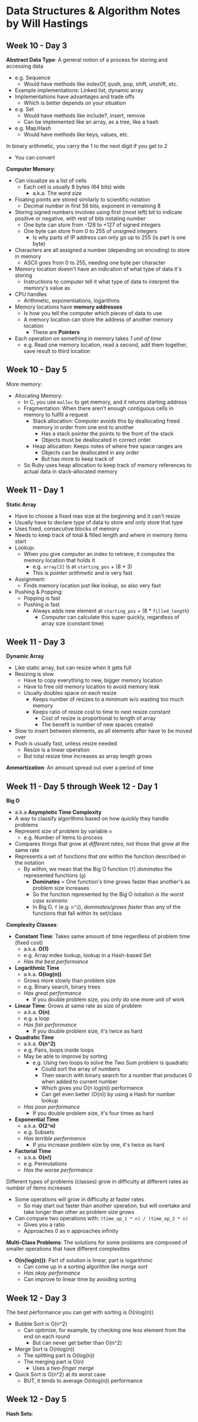 # Data Structures & Algorithm Notes by Will Hastings

## Week 10 - Day 3

**Abstract Data Type**: A general notion of a process for storing and accessing data
- e.g. Sequence
    + Would have methods like indexOf, push, pop, shift, unshift, etc.
- Example implementations: Linked list, dynamic array
- Implementations have advantages and trade offs
    + Which is better depends on your situation
- e.g. Set
    + Would have methods like include?, insert, remove
    + Can be implemented like an array, as a tree, like a hash
- e.g. Map/Hash
    + Would have methods like keys, values, etc.

In binary arithmetic, you carry the 1 to the next digit if you get to 2
- You can convert 

**Computer Memory**:
- Can visualize as a list of cells
    + Each cell is usually 8 bytes (64 bits) wide
        * a.k.a. The *word size*
- Floating points are stored similarly to scientific notation
    + Decimal number in first 56 bits, exponent in remaining 8
- Storing signed numbers involves using first (most left) bit to indicate positive or negative, with rest of bits notating number
    + One byte can store from -128 to +127 of signed integers
    + One byte can store from 0 to 255 of unsigned integers
        * Is why parts of IP address can only go up to 255 (is part is one byte)
- Characters are all assigned a number (depending on encoding) to store in memory
    + ASCII goes from 0 to 255, needing one byte per character
- Memory location doesn't have an indication of what type of data it's storing
    + Instructions to computer tell it what type of data to interpret the memory's value as
- CPU handles
    + Arithmetic, exponentiations, logarithms
- Memory locations have **memory addresses**
    + Is how you tell the computer which pieces of data to use
    + A memory location can store the address of another memory location
        * These are **Pointers**
- Each operation on something in memory takes *1 unit of time*
    + e.g. Read one memory location, read a second, add them together, save result to third location

## Week 10 - Day 5

More memory:
- Allocating Memory:
    + In C, you use `malloc` to get memory, and it returns starting address
    + Fragmentation: When there aren't enough contiguous cells in memory to fullfil a request
        * Stack allocation: Computer avoids this by deallocating freed memory in order from one end to another
            - Has a stack pointer the points to the front of the stack
            - Objects must be deallocated in correct order
        * Heap allocation: Keeps notes of where free space ranges are
            - Objects can be deallocated in any order
            - But has more to keep track of
    + So Ruby uses heap allocation to keep track of memory references to actual data in stack-allocated memory

## Week 11 - Day 1

**Static Array**
- Have to choose a fixed max size at the beginning and it can't resize
- Usually have to declare type of data to store and only store that type
- Uses fixed, consecutive blocks of memory
- Needs to keep track of total & filled length and where in memory items start
- Lookup:
    + When you give computer an index to retrieve, it computes the memory location that holds it
        * e.g. `array[3]` is at `starting_pos` + (8 * 3)
        * This is *pointer arithmetic* and is very fast
- Assignment:
    + Finds memory location just like lookup, so also very fast
- Pushing & Popping:
    + Popping is fast
    + Pushing is fast
        * Always adds new element at `starting_pos` + (8 * `filled_length`)
            - Computer can calculate this super quickly, regardless of array size (constant time)

## Week 11 - Day 3

**Dynamic Array** 
- Like static array, but can resize when it gets full
- Resizing is slow
    + Have to copy everything to new, bigger memory location
    + Have to free old memory location to avoid memory leak
    + Usually doubles space on each resize
        * Keeps number of resizes to a minimum w/o wasting too much memory
        * Keeps ratio of resize cost to time to next resize constant
            - Cost of resize is proportional to length of array
            - The benefit is number of new spaces created
- Slow to insert between elements, as all elements after have to be moved over
- Push is usually fast, unless resize needed
    + Resize is a linear operation
    + But total resize time increases as array length grows

**Ammortization**: An amount spread out over a period of time

## Week 11 - Day 5 through Week 12 - Day 1

**Big O**
- a.k.a **Asymptotic Time Complexity**
- A way to classify algorithms based on how quickly they handle problems
- Represent size of problem by variable `n`
    + e.g. Number of items to process
- Compares things that grow at *different rates*, not those that grow at the same rate
- Represents a set of functions that *are within* the function described in the notation
    + By *within*, we mean that the Big O function (`f`) *dominates* the represented functions (`g`)
        * **Dominates** = One function's time grows faster than another's as problem size increases
        * So the function represented by the Big O notation *is the worst case scenario*
        * In Big O, `f` (e.g. `n^2`), *dominates/grows faster* than any of the functions that fall within its set/class

**Complexity Classes**:
- **Constant Time**: Takes same amount of time regardless of problem time (fixed cost)
    + a.k.a. **O(1)**
    + e.g. Array index lookup, lookup in a Hash-based Set
    + *Has the best performance*
- **Logarithmic Time**
    + a.k.a. **O(log(n))**
    + Grows more slowly than problem size
    + e.g. Binary search, binary trees
    + *Has great performance*
        * If you double problem size, you only do one more unit of work
- **Linear Time**: Grows at same rate as size of problem
    + a.k.a. **O(n)**
    + e.g. a loop
    + *Has fair performance*
        * If you double problem size, it's twice as hard
- **Quadratic Time**
    + a.k.a. **O(n^2)**
    + e.g. Pairs, loops inside loops
    + May be able to improve by sorting
        * e.g. Using two loops to solve the Two Sum problem is quadratic
            - Could sort the array of numbers
            - Then search with binary search for a number that produces 0 when added to current number
            - Which gives you O(n log(n)) performance
            - Can get even better (O(n)) by using a Hash for number lookup
    + *Has poor performance*
        * If you double problem size, it's four times as hard
- **Exponential Time**
    + a.k.a. **O(2^n)**
    + e.g. Subsets
    + *Has terrible performance*
        * If you increase problem size by one, it's twice as hard 
- **Factorial Time**
    + a.k.a. **O(n!)**
    + e.g. Permutations
    + *Has the worse performance*

Different types of problems (classes) grow in difficulty at different rates as number of items increases
- Some operations will grow in difficulty at faster rates
    + So may start out faster than another operation, but will overtake and take longer than other as problem size grows
- Can compare two operations with: `(time_op_1 * n) / (time_op_2 * n)`
    + Gives you a ratio
    + Approaches 0 as n approaches infinity

**Multi-Class Problems**: The solutions for some problems are composed of smaller operations that have different complexities
- **O(n(log(n)))**: Part of solution is linear, part is logarithmic
    + Can come up in a sorting algorithm like *merge sort*
    + *Has okay performance*
    + Can improve to linear time by avoiding sorting

## Week 12 - Day 3

The best performance you can get with sorting is O(nlog(n))
- Bubble Sort is O(n^2)
    + Can optimize, for example, by checking one less element from the end on each round
        * But can never get better than O(n^2)
- Merge Sort is O(nlog(n))
    + The splitting part is O(log(n))
    + The merging part is O(n)
        * Uses a *two-finger merge*
- Quick Sort is O(n^2) at its worst case
    + BUT, it tends to average O(nlog(n)) performance

## Week 12 - Day 5

**Hash Sets**:




